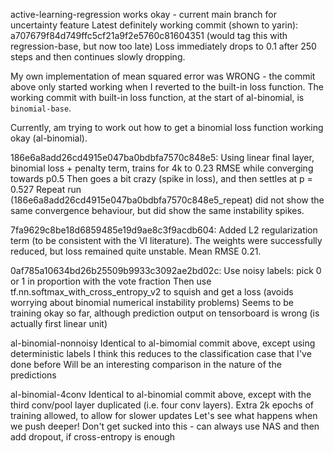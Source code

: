 active-learning-regression works okay - current main branch for uncertainty feature
Latest definitely working commit (shown to yarin): a707679f84d749ffc5cf21a9f2e5760c81604351
(would tag this with regression-base, but now too late)
Loss immediately drops to 0.1 after 250 steps and then continues slowly dropping.

My own implementation of mean squared error was WRONG - the commit above only started working when I reverted to the built-in loss function.
The working commit with built-in loss function, at the start of al-binomial, is `binomial-base`.

Currently, am trying to work out how to get a binomial loss function working okay
(al-binomial).

186e6a8add26cd4915e047ba0bdbfa7570c848e5:
Using linear final layer, binomial loss + penalty term, trains for 4k to 0.23 RMSE while converging towards p0.5
Then goes a bit crazy (spike in loss), and then settles at p = 0.527
Repeat run (186e6a8add26cd4915e047ba0bdbfa7570c848e5_repeat) did not show the same convergence behaviour, but did show the same instability spikes.

7fa9629c8be18d6859485e19d9ae8c3f9acdb604:
Added L2 regularization term (to be consistent with the VI literature).
The weights were successfully reduced, but loss remained quite unstable. Mean RMSE 0.21.

0af785a10634bd26b25509b9933c3092ae2bd02c:
Use noisy labels: pick 0 or 1 in proportion with the vote fraction
Then use tf.nn.softmax_with_cross_entropy_v2 to squish and get a loss
(avoids worrying about binomial numerical instability problems)
Seems to be training okay so far, although prediction output on tensorboard is wrong (is actually first linear unit)


al-binomial-nonnoisy
Identical to al-bimomial commit above, except using deterministic labels
I think this reduces to the classification case that I've done before
Will be an interesting comparison in the nature of the predictions

al-binomial-4conv
Identical to al-binomial commit above, except with the third conv/pool layer duplicated (i.e. four conv layers).
Extra 2k epochs of training allowed, to allow for slower updates
Let's see what happens when we push deeper!
Don't get sucked into this - can always use NAS and then add dropout, if cross-entropy is enough
